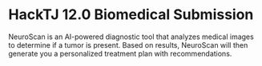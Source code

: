 # HackTJ 12.0 Biomedical Submission
NeuroScan is an AI-powered diagnostic tool that analyzes medical images to determine if a tumor is present. Based on results, NeuroScan will then generate you a personalized treatment plan with recommendations.





